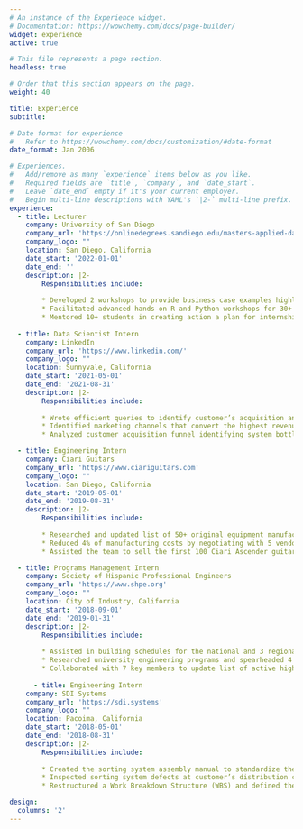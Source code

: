 ```yaml
---
# An instance of the Experience widget.
# Documentation: https://wowchemy.com/docs/page-builder/
widget: experience
active: true

# This file represents a page section.
headless: true

# Order that this section appears on the page.
weight: 40

title: Experience
subtitle:

# Date format for experience
#   Refer to https://wowchemy.com/docs/customization/#date-format
date_format: Jan 2006

# Experiences.
#   Add/remove as many `experience` items below as you like.
#   Required fields are `title`, `company`, and `date_start`.
#   Leave `date_end` empty if it's your current employer.
#   Begin multi-line descriptions with YAML's `|2-` multi-line prefix.
experience:
  - title: Lecturer
    company: University of San Diego
    company_url: 'https://onlinedegrees.sandiego.edu/masters-applied-data-science/?utm_medium=referral&utm_source=github&utm_campaign=msads%20github&utm_term=github%20home'
    company_logo: ""
    location: San Diego, California
    date_start: '2022-01-01'
    date_end: ''
    description: |2-
        Responsibilities include:
        
        * Developed 2 workshops to provide business case examples highlighting the benefits of using R and Python in data science
        * Facilitated advanced hands-on R and Python workshops for 30+ data science students in the master’s program
        * Mentored 10+ students in creating action a plan for internship and entry job search in the data science field
        
  - title: Data Scientist Intern
    company: LinkedIn
    company_url: 'https://www.linkedin.com/'
    company_logo: ""
    location: Sunnyvale, California
    date_start: '2021-05-01'
    date_end: '2021-08-31'
    description: |2-
        Responsibilities include:
        
        * Wrote efficient queries to identify customer’s acquisition and spending behaviors from 100M+ records; used analysis to obtain buy-in for plan that established the department’s marketing strategy baseline
        * Identified marketing channels that convert the highest revenue per customer and provided management with recommendations for marketing strategy to acquire >500k new customers by FY23
        * Analyzed customer acquisition funnel identifying system bottlenecks and comparing customer segmentations that increased understanding of constraint to contributed to line of business goal of 1% point decrease in YoY churn rate

  - title: Engineering Intern
    company: Ciari Guitars
    company_url: 'https://www.ciariguitars.com'
    company_logo: ""
    location: San Diego, California
    date_start: '2019-05-01'
    date_end: '2019-08-31'
    description: |2-
        Responsibilities include:
        
        * Researched and updated list of 50+ original equipment manufacturer (OEM) parts for beta version prototype by tabulating data on Excel for leadership to implement in existing part management system
        * Reduced 4% of manufacturing costs by negotiating with 5 vendors to restock OEM parts for 25 prototype guitars
        * Assisted the team to sell the first 100 Ciari Ascender guitars at the NAMM show through client engagement

  - title: Programs Management Intern
    company: Society of Hispanic Professional Engineers
    company_url: 'https://www.shpe.org'
    company_logo: ""
    location: City of Industry, California
    date_start: '2018-09-01'
    date_end: '2019-01-31'
    description: |2-
        Responsibilities include:
        
        * Assisted in building schedules for the national and 3 regional conferences with over 8k students and 2k Professional attendees, ensuring that the content would help the Hispanic community continue to develop in STEM
        * Researched university engineering programs and spearheaded 4 partnerships providing our SHPE members additional benefits such as scholarships, and internships, reduced travel fees, etc.
        * Collaborated with 7 key members to update list of active high school chapters around the country in order to ensure expand the funnel of opportunities for Hispanics in STEM degree
        
      - title: Engineering Intern
    company: SDI Systems
    company_url: 'https://sdi.systems'
    company_logo: ""
    location: Pacoima, California
    date_start: '2018-05-01'
    date_end: '2018-08-31'
    description: |2-
        Responsibilities include:
        
        * Created the sorting system assembly manual to standardize the process, maximize quality, and reduce lead time by reaching consensus with different stakeholders to mitigate delays in shipment and assembly
        * Inspected sorting system defects at customer’s distribution center to improve operations by 3%
        * Restructured a Work Breakdown Structure (WBS) and defined the project’s life cycle to identify the project timeline

design:
  columns: '2'
---
```


